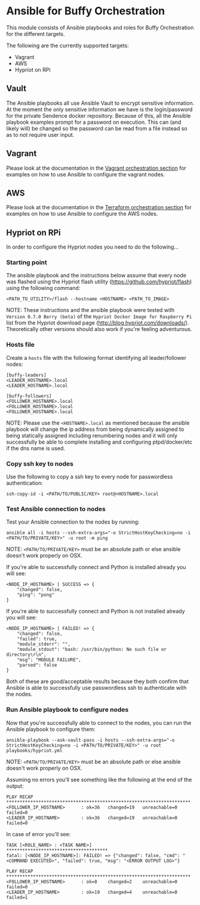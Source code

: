 # Ansible for Buffy Orchestration

This module consists of Ansible playbooks and roles for Buffy Orchestration for
the different targets.

The following are the currently supported targets:

* Vagrant
* AWS
* Hypriot on RPi

## Vault

The Ansible playbooks all use Ansible Vault to encrypt sensitive information.
At the moment the only sensitive information we have is the login/password for
the private Sendence docker repository. Because of this, all the Ansible
playbook examples prompt for a password on execution. This can (and likely will)
be changed so the password can be read from a file instead so as to not require
user input.

## Vagrant

Please look at the documentation in the 
[Vagrant orchestration section](../vagrant/README.md) for examples on how to use
Ansible to configure the vagrant nodes.

## AWS

Please look at the documentation in the 
[Terraform orchestration section](../terraform/README.md) for examples on how to
use Ansible to configure the AWS nodes.

## Hypriot on RPi

In order to configure the Hypriot nodes you need to do the following...

### Starting point

The ansible playbook and the instructions below assume that every node was
flashed using the Hypriot flash utility (https://github.com/hypriot/flash) using
the following command:

```
<PATH_TO_UTILITY>/flash --hostname <HOSTNAME> <PATH_TO_IMAGE>
```

NOTE: These instructions and the ansible playbook were tested with 
`Version 0.7.0 Berry (beta)` of the `Hypriot Docker Image for Raspberry Pi` list
from the Hypriot download page (http://blog.hypriot.com/downloads/).
Theoretically other versions should also work if you're feeling adventurous.

### Hosts file

Create a `hosts` file with the following format identifying all leader/follower
nodes:

```
[buffy-leaders]
<LEADER_HOSTNAME>.local
<LEADER_HOSTNAME>.local

[buffy-followers]
<FOLLOWER_HOSTNAME>.local
<FOLLOWER_HOSTNAME>.local
<FOLLOWER_HOSTNAME>.local

```

NOTE: Please use the `<HOSTNAME>.local` as mentioned because the ansible
playbook will change the ip address from being dynamically assigned to being
statically assigned including renumbering nodes and it will only successfully be
able to complete installing and configuring ptpd/docker/etc if the dns name is
used.

### Copy ssh key to nodes

Use the following to copy a ssh key to every node for passwordless
authentication:

`ssh-copy-id -i <PATH/TO/PUBLIC/KEY> root@<HOSTNAME>.local`

### Test Ansible connection to nodes

Test your Ansible connection to the nodes by running:

`ansible all -i hosts --ssh-extra-args="-o StrictHostKeyChecking=no -i <PATH/TO/PRIVATE/KEY>" -u root -m ping`

NOTE: `<PATH/TO/PRIVATE/KEY>` must be an absolute path or else ansible doesn't
work properly on OSX.

If you're able to successfully connect and Python is installed already you will
see:

```
<NODE_IP_HOSTNAME> | SUCCESS => {
    "changed": false, 
    "ping": "pong"
}
```

If you're able to successfully connect and Python is not installed already you
will see:

```
<NODE_IP_HOSTNAME> | FAILED! => {
    "changed": false, 
    "failed": true, 
    "module_stderr": "", 
    "module_stdout": "bash: /usr/bin/python: No such file or directory\r\n", 
    "msg": "MODULE FAILURE", 
    "parsed": false
}
```

Both of these are good/acceptable results because they both confirm that Ansible
is able to successfully use passwordless ssh to authenticate with the nodes.

### Run Ansible playbook to configure nodes

Now that you're successfully able to connect to the nodes, you can run the
Ansible playbook to configure them:

`ansible-playbook --ask-vault-pass -i hosts --ssh-extra-args="-o StrictHostKeyChecking=no -i <PATH/TO/PRIVATE/KEY>" -u root playbooks/hypriot.yml`

NOTE: `<PATH/TO/PRIVATE/KEY>` must be an absolute path or else ansible doesn't
work properly on OSX.

Assuming no errors you'll see something like the following at the end of the
output:

```
PLAY RECAP *********************************************************************
<FOLLOWER_IP_HOSTNAME>      : ok=36   changed=19   unreachable=0    failed=0   
<LEADER_IP_HOSTNAME>        : ok=36   changed=19   unreachable=0    failed=0   
```

In case of error you'll see:

```
TASK [<ROLE_NAME> : <TASK NAME>] **************************************
fatal: [<NODE_IP_HOSTNAME>]: FAILED! => {"changed": false, "cmd": "<COMMAND EXECUTED>", "failed": true, "msg": "<ERROR OUTPUT LOG>"}

PLAY RECAP *********************************************************************
<FOLLOWER_IP_HOSTNAME>      : ok=8    changed=2    unreachable=0    failed=0   
<LEADER_IP_HOSTNAME>        : ok=19   changed=4    unreachable=0    failed=1   
```

